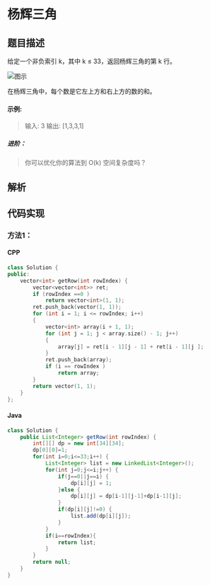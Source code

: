 # 杨辉三角

## 题目描述
给定一个非负索引 k，其中 k ≤ 33，返回杨辉三角的第 k 行。

![图示](https://upload.wikimedia.org/wikipedia/commons/0/0d/PascalTriangleAnimated2.gif)

在杨辉三角中，每个数是它左上方和右上方的数的和。

#### 示例:
> 输入: 3
> 输出: [1,3,3,1]

##### 进阶：
> 你可以优化你的算法到 O(k) 空间复杂度吗？

## 解析


## 代码实现
### 方法1：
#### CPP
```C++
class Solution {
public:
    vector<int> getRow(int rowIndex) {
        vector<vector<int>> ret;
        if (rowIndex ==0 )
            return vector<int>(1, 1);
        ret.push_back(vector(1, 1));
        for (int i = 1; i <= rowIndex; i++)
        {
            vector<int> array(i + 1, 1);
            for (int j = 1; j < array.size() - 1; j++)
            {
                array[j] = ret[i - 1][j - 1] + ret[i - 1][j ];
            }
            ret.push_back(array);
            if (i == rowIndex )
                return array;
        }
        return vector(1, 1);
    }
};
```

#### Java
```Java
class Solution {
    public List<Integer> getRow(int rowIndex) {
        int[][] dp = new int[34][34];
		dp[0][0]=1;
		for(int i=0;i<=33;i++) {
			List<Integer> list = new LinkedList<Integer>();
			for(int j=0;j<=i;j++) {
				if(j==0||j==i) {
					dp[i][j] = 1;
				}else {
					dp[i][j] = dp[i-1][j-1]+dp[i-1][j];
				}
				if(dp[i][j]!=0) {
					list.add(dp[i][j]);
				}
			}
			if(i==rowIndex){
                return list;
            }
		}
		return null;
    }
}
```